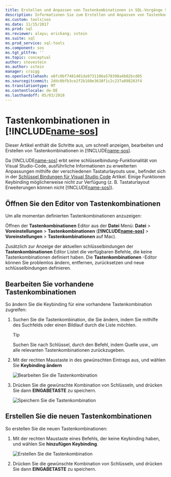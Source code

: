 ```yaml
---
title: Erstellen und Anpassen von Tastenkombinationen in SQL-Vorgänge Studio (Vorschau) | Microsoft Docs
description: Informationen Sie zum Erstellen und Anpassen von Tastenkombinationen in SQL-Vorgänge Studio (Vorschau).
ms.custom: tools|sos
ms.date: 11/15/2017
ms.prod: sql
ms.reviewer: alayu; erickang; sstein
ms.suite: sql
ms.prod_service: sql-tools
ms.component: sos
ms.tgt_pltfrm: ''
ms.topic: conceptual
author: stevestein
ms.author: sstein
manager: craigg
ms.openlocfilehash: e8fc0bf7481401da9731106a578398a4b02bcd05
ms.sourcegitcommit: 2ddc0bfb3ce2f2b160e3638f1c2c237a898263f4
ms.translationtype: MT
ms.contentlocale: de-DE
ms.lasthandoff: 05/03/2018
---
```

# <a name="keyboard-shortcuts-in-includename-sosincludesname-sosmd"></a>Tastenkombinationen in [!INCLUDE[name-sos](../includes/name-sos.md)]

Dieser Artikel enthält die Schritte aus, um schnell anzeigen, bearbeiten und Erstellen von Tastenkombinationen in [!INCLUDE[name-sos](../includes/name-sos-short.md)].

Da [!INCLUDE[name-sos](../includes/name-sos-short.md)] erbt seine schlüsselbindung-Funktionalität von Visual Studio-Code, ausführliche Informationen zu erweiterten Anpassungen mithilfe der verschiedenen Tastaturlayouts usw., befindet sich in der [Schlüssel Bindungen für Visual Studio Code](https://code.visualstudio.com/docs/getstarted/keybindings) Artikel. Einige Funktionen Keybinding möglicherweise nicht zur Verfügung (z. B. Tastaturlayout Erweiterungen können nicht [!INCLUDE[name-sos](../includes/name-sos-short.md)]).


## <a name="open-the-keyboard-shortcuts-editor"></a>Öffnen Sie den Editor von Tastenkombinationen

Um alle momentan definierten Tastenkombinationen anzuzeigen:

Öffnen der **Tastenkombinationen** Editor aus der **Datei** Menü: **Datei** > **Voreinstellungen**  >   **Tastenkombinationen** (**[!INCLUDE[name-sos](../includes/name-sos-short.md)]** > **Voreinstellungen** > **Tastenkombinationen** auf Mac).

Zusätzlich zur Anzeige der aktuellen schlüsselbindungen der **Tastenkombinationen** Editor Listet die verfügbaren Befehle, die keine Tastenkombinationen definiert haben. Die **Tastenkombinationen** -Editor können Sie problemlos ändern, entfernen, zurücksetzen und neue schlüsselbindungen definieren.  


## <a name="edit-existing-keyboard-shortcuts"></a>Bearbeiten Sie vorhandene Tastenkombinationen

So ändern Sie die Keybinding für eine vorhandene Tastenkombination zugreifen:

1. Suchen Sie die Tastenkombination, die Sie ändern, indem Sie mithilfe des Suchfelds oder einen Bildlauf durch die Liste möchten.
   > [!TIP]
   > Suchen Sie nach Schlüssel, durch den Befehl, indem Quelle usw., um alle relevanten Tastenkombinationen zurückzugeben.

1. Mit der rechten Maustaste in des gewünschten Eintrags aus, und wählen Sie **Keybinding ändern**

   ![Bearbeiten Sie die Tastenkombination](media/keyboard-shortcuts/change-keybinding.png)

1. Drücken Sie die gewünschte Kombination von Schlüsseln, und drücken Sie dann **EINGABETASTE** zu speichern. 

   ![Speichern Sie die Tastenkombination](media/keyboard-shortcuts/save-keybinding.png)

## <a name="create-new-keyboard-shortcuts"></a>Erstellen Sie die neuen Tastenkombinationen

So erstellen Sie die neuen Tastenkombinationen:

1. Mit der rechten Maustaste eines Befehls, der keine Keybinding haben, und wählen Sie **hinzufügen Keybinding**.

   ![Erstellen Sie die Tastenkombination](media/keyboard-shortcuts/add-keybinding.png)

1. Drücken Sie die gewünschte Kombination von Schlüsseln, und drücken Sie dann **EINGABETASTE** zu speichern.


